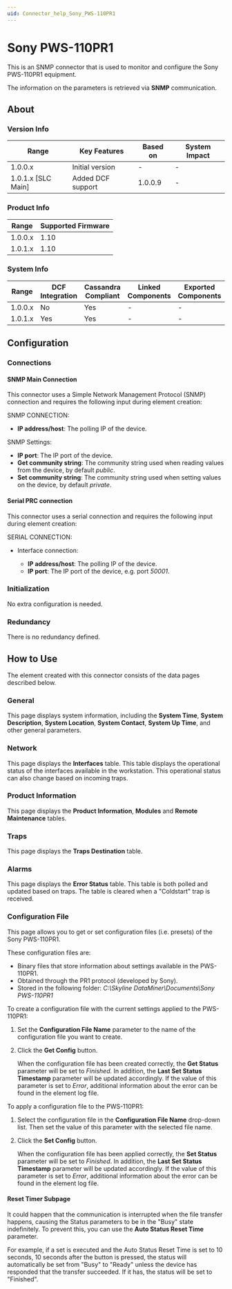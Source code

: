 ```yaml
---
uid: Connector_help_Sony_PWS-110PR1
---
```


# Sony PWS-110PR1

This is an SNMP connector that is used to monitor and configure the Sony PWS-110PR1 equipment.

The information on the parameters is retrieved via **SNMP** communication.

## About

### Version Info

| **Range**            | **Key Features**  | **Based on** | **System Impact** |
|----------------------|-------------------|--------------|-------------------|
| 1.0.0.x              | Initial version   | \-           | \-                |
| 1.0.1.x \[SLC Main\] | Added DCF support | 1.0.0.9      | \-                |

### Product Info

| Range     | Supported Firmware     |
|-----------|------------------------|
| 1.0.0.x   | 1.10                   |
| 1.0.1.x   | 1.10                   |

### System Info

| Range     | DCF Integration     | Cassandra Compliant     | Linked Components     | Exported Components     |
|-----------|---------------------|-------------------------|-----------------------|-------------------------|
| 1.0.0.x   | No                  | Yes                     | \-                    | \-                      |
| 1.0.1.x   | Yes                 | Yes                     | \-                    | \-                      |

## Configuration

### Connections

#### SNMP Main Connection

This connector uses a Simple Network Management Protocol (SNMP) connection and requires the following input during element creation:

SNMP CONNECTION:

- **IP address/host**: The polling IP of the device.

SNMP Settings:

- **IP port**: The IP port of the device.
- **Get community string**: The community string used when reading values from the device, by default *public*.
- **Set community string**: The community string used when setting values on the device, by default *private*.

#### Serial PRC connection

This connector uses a serial connection and requires the following input during element creation:

SERIAL CONNECTION:

- Interface connection:

  - **IP address/host**: The polling IP of the device.
  - **IP port**: The IP port of the device, e.g. port *50001*.

### Initialization

No extra configuration is needed.

### Redundancy

There is no redundancy defined.

## How to Use

The element created with this connector consists of the data pages described below.

### General

This page displays system information, including the **System Time**, **System Description**, **System Location**, **System Contact**, **System Up Time**, and other general parameters.

### Network

This page displays the **Interfaces** table. This table displays the operational status of the interfaces available in the workstation. This operational status can also change based on incoming traps.

### Product Information

This page displays the **Product Information**, **Modules** and **Remote Maintenance** tables.

### Traps

This page displays the **Traps Destination** table.

### Alarms

This page displays the **Error Status** table. This table is both polled and updated based on traps. The table is cleared when a "Coldstart" trap is received.

### Configuration File

This page allows you to get or set configuration files (i.e. presets) of the Sony PWS-110PR1.

These configuration files are:

- Binary files that store information about settings available in the PWS-110PR1.
- Obtained through the PR1 protocol (developed by Sony).
- Stored in the following folder: *C:\Skyline DataMiner\Documents\Sony PWS-110PR1*

To create a configuration file with the current settings applied to the PWS-110PR1:

1. Set the **Configuration File Name** parameter to the name of the configuration file you want to create.

1. Click the **Get Config** button.

   When the configuration file has been created correctly, the **Get Status** parameter will be set to *Finished.* In addition, the **Last Set Status Timestamp** parameter will be updated accordingly. If the value of this parameter is set to *Error*, additional information about the error can be found in the element log file.

To apply a configuration file to the PWS-110PR1:

1. Select the configuration file in the **Configuration File Name** drop-down list. Then set the value of this parameter with the selected file name.

1. Click the **Set Config** button.

   When the configuration file has been applied correctly, the **Set Status** parameter will be set to *Finished*. In addition, the **Last Set Status Timestamp** parameter will be updated accordingly. If the value of this parameter is set to *Error*, additional information about the error can be found in the element log file.

#### Reset Timer Subpage

It could happen that the communication is interrupted when the file transfer happens, causing the Status parameters to be in the "Busy" state indefinitely. To prevent this, you can use the **Auto Status Reset Time** parameter.

For example, if a set is executed and the Auto Status Reset Time is set to 10 seconds, 10 seconds after the button is pressed, the status will automatically be set from "Busy" to "Ready" unless the device has responded that the transfer succeeded. If it has, the status will be set to "Finished".
